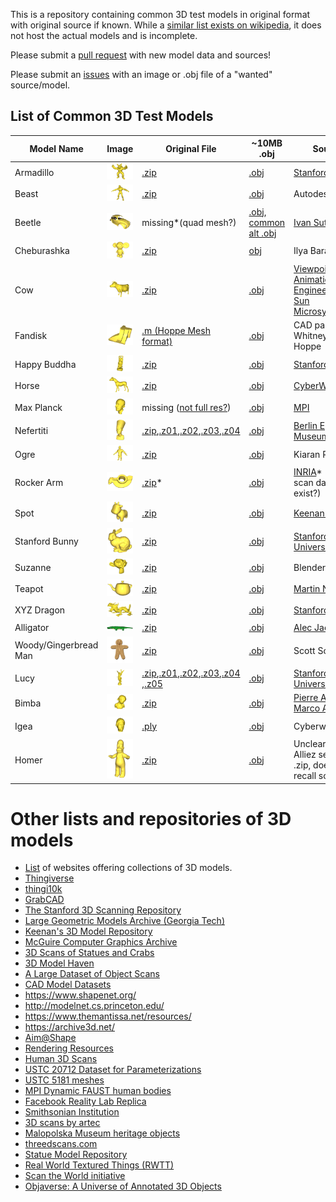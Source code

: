 This is a repository containing common 3D test models in original format with original source if known. While a [similar list exists on wikipedia](https://en.wikipedia.org/wiki/List_of_common_3D_test_models), it does not host the actual models and is incomplete.

Please submit a [pull request](https://github.com/alecjacobson/common-3d-test-models/pulls) with new model data and sources!

Please submit an [issues](https://github.com/alecjacobson/common-3d-test-models/issues) with an image or .obj file of a "wanted" source/model.

## List of Common 3D Test Models

| Model Name | Image | Original File | ~10MB .obj | Source | First Known Appearance |
|------------|-------|---------------|------------|--------|--------|
| Armadillo | ![](RawData/armadillo.png) | [.zip](RawData/armadillo.zip) | [.obj](RawData/armadillo.obj) | [Stanford](http://graphics.stanford.edu/data/3Dscanrep/) | [dblp](https://dblp.uni-trier.de/rec/bibtex/conf/siggraph/KrishnamurthyL96) |
| Beast | ![](RawData/beast.png)| [.zip](RawData/beast.zip) | [.obj](RawData/beast.obj) | Autodesk | [dblp](https://dblp.uni-trier.de/rec/bibtex/journals/cgf/WeberSLG07) |
| Beetle | ![](RawData/beetle.png) | missing*(quad mesh?) | [.obj](RawData/beetle.obj), [common alt .obj](RawData/beetle-alt.obj) | [Ivan Sutherland](https://blenderartists.org/t/ivan-sutherlands-1972-mesh/1162769) | missing |
| Cheburashka | ![](RawData/cheburashka.png) | [.zip](RawData/cheburashka.zip) | [obj](RawData/cheburashka.obj) | Ilya Baran(?) | [dblp](https://dblp.org/rec/bibtex/journals/tog/BaranP07) |
| Cow | ![](RawData/cow.png) | [.zip](RawData/cow.zip) | [.obj](RawData/cow.obj) | [Viewpoint Animation Engineering / Sun Microsystems](https://gfx.cs.princeton.edu/proj/sugcon/models/) | [dblp](https://dblp.uni-trier.de/rec/bibtex/journals/tog/DeCarloFRS03) |
| Fandisk | ![](RawData/fandisk.png) | [.m (Hoppe Mesh format)](RawData/fandisk.m) | [.obj](RawData/fandisk.obj) | CAD part Pratt & Whitney/Hughes Hoppe | [dblp](https://dblp.org/rec/conf/siggraph/HoppeDDHJMSS94.html) |
| Happy Buddha | ![](RawData/happy.png) | [.zip](RawData/happy.zip) | [.obj](RawData/happy.obj) | [Stanford](http://graphics.stanford.edu/data/3Dscanrep/) | [dblp](https://dblp.uni-trier.de/rec/bibtex/conf/siggraph/CurlessL96) |
| Horse | ![](RawData/horse.png) | [.zip](RawData/horse.zip) | [.obj](RawData/horse.obj) | [CyberWare](http://web.archive.org/web/20010126102500/https://www.cc.gatech.edu/projects/large_models/horse.html) | [dblp](https://dblp.uni-trier.de/rec/bibtex/conf/siggraph/PraunFH00) |
| Max Planck | ![](RawData/max-planck.png) | missing ([not full res?](https://gfx.cs.princeton.edu/proj/sugcon/models/)) | [.obj](RawData/max-planck.obj) | [MPI](https://gfx.cs.princeton.edu/proj/sugcon/models/) | missing |
| Nefertiti | ![](RawData/nefertiti.png) | [.zip](RawData/nefertiti.zip),[.z01](RawData/nefertiti.z01),[.z02](RawData/nefertiti.z02),[.z03](RawData/nefertiti.z03),[.z04](RawData/nefertiti.z04) | [.obj](RawData/nefertiti.obj) | [Berlin Egyptian Museum](https://www.thingiverse.com/thing:3974391) | missing |
| Ogre | ![](RawData/ogre.png) | [.zip](RawData/ogre.zip) | [.obj](RawData/ogre.obj) | Kiaran Ritchie | [dblp](https://dblp.uni-trier.de/rec/bibtex/journals/tog/LipmanLC08) |
| Rocker Arm | ![](RawData/rocker-arm.png) | [.zip](RawData/rocker-arm.zip)* | [.obj](RawData/rocker-arm.obj) | [INRIA](http://visionair.ge.imati.cnr.it:8080/ontologies/shapes/search.jsp)* (does scan data exist?) | missing |
| Spot | ![](RawData/spot.png) | [.zip](RawData/spot.zip) | [.obj](RawData/spot.obj) | [Keenan Crane](https://www.cs.cmu.edu/~kmcrane/Projects/ModelRepository/#spot) | missing |
| Stanford Bunny | ![](RawData/stanford-bunny.png) | [.zip](RawData/stanford-bunny.zip) | [.obj](RawData/stanford-bunny.obj) | [Stanford University](http://graphics.stanford.edu/data/3Dscanrep/) | [dblp](https://dblp.uni-trier.de/rec/bibtex/conf/siggraph/TurkL94)
| Suzanne | ![](RawData/suzanne.png) | [.zip](RawData/suzanne.zip) | [.obj](RawData/suzanne.obj) | Blender | missing |
| Teapot | ![](RawData/teapot.png) | [.zip](RawData/teapot.zip) | [.obj](RawData/teapot.obj) | [Martin Newell](ftp://ftp.funet.fi/pub/sci/graphics/packages/objects/teaset.tar.Z) | missing |
| XYZ Dragon |  ![](RawData/xyzrgb_dragon.png)  |  [.zip](RawData/xyzrgb_dragon.zip)  |  [.obj](RawData/xyzrgb_dragon.obj)  | [Stanford](http://graphics.stanford.edu/data/3Dscanrep/)  | missing |
| Alligator | ![](RawData/alligator.png) | [.zip](RawData/alligator.zip) | [.obj](RawData/alligator.obj) | [Alec Jacobson](http://www.cs.toronto.edu/~jacobson/images/alec-jacobson-thesis-2013.pdf) | [dblp](https://dblp.org/rec/bibtex/journals/tog/JacobsonBPS11)
| Woody/Gingerbread Man | ![](RawData/woody.png) | [.zip](RawData/woody.zip) | [.obj](RawData/woody.obj) | Scott Schaefer | [dblp](https://dblp.org/rec/bibtex/journals/tog/SchaeferMW06) |
| Lucy | ![](RawData/lucy.png)  |  [.zip](RawData/lucy.zip),[.z01](RawData/lucy.z01),[.z02](RawData/lucy.z02),[.z03](RawData/lucy.z03),[.z04](RawData/lucy.z04) ,[.z05](RawData/lucy.z05)  |  [.obj](RawData/lucy.obj)  |  [Stanford University](http://graphics.stanford.edu/data/3Dscanrep/)  | missing |
| Bimba | ![](RawData/bimba.png) | [.zip](RawData/bimba.zip) | [.obj](dat/bimba.obj) | [Pierre Alliez, Marco Attene](http://visionair.ge.imati.cnr.it:8080/ontologies/shapes/view.jsp?id=278-Bimba_-_3.7_million_triangles) | 2005(?) |
| Igea | ![](RawData/igea.png) | [.ply](RawData/igea.ply) | [.obj](RawData/igea.obj) | Cyberware | missing |
| Homer | ![](RawData/homer.png) | [.zip](RawData/homer.zip) | [.obj](RawData/homer.obj) | Unclear; Pierre Alliez sent this .zip, doesn't recall soucre | missing |

# Other lists and repositories of 3D models


- [List](https://all3dp.com/best-sites-free-stl-files-3d-printing/) of websites offering collections of 3D models.
- [Thingiverse](http://www.thingiverse.com/)
- [thingi10k](https://ten-thousand-models.appspot.com)
- [GrabCAD](https://grabcad.com/library)
- [The Stanford 3D Scanning Repository](http://graphics.stanford.edu/data/3Dscanrep/)
- [Large Geometric Models Archive (Georgia Tech)](https://www.cc.gatech.edu/projects/large_models/)
- [Keenan's 3D Model Repository](http://www.cs.cmu.edu/~kmcrane/Projects/ModelRepository/)
- [McGuire Computer Graphics Archive](http://casual-effects.com/data/index.html)
- [3D Scans of Statues and Crabs](http://threedscans.com/)
- [3D Model Haven](https://3dmodelhaven.com/models/)
- [A Large Dataset of Object Scans](http://redwood-data.org/3dscan/index.html)
- [CAD Model Datasets](http://edge.cs.drexel.edu/repository/)
- https://www.shapenet.org/
- http://modelnet.cs.princeton.edu/
- https://www.themantissa.net/resources/
- https://archive3d.net/
- [Aim@Shape](http://visionair.ge.imati.cnr.it/ontologies/shapes/viewmodels.jsp)
- [Rendering Resources](https://benedikt-bitterli.me/resources/)
- [Human 3D Scans](https://ps.is.tuebingen.mpg.de/research_projects/faust-dataset)
- [USTC 20712 Dataset for Parameterizations](http://staff.ustc.edu.cn/~fuxm/projects/ProgressivePara/dataset.html)
- [USTC 5181 meshes](http://staff.ustc.edu.cn/~fuxm/projects/AHSP/index.html)
- [MPI Dynamic FAUST human bodies](http://dfaust.is.tue.mpg.de/)
 - [Facebook Reality Lab Replica](https://github.com/facebookresearch/Replica-Dataset)
- [Smithsonian Institution](https://www.si.edu/search/3d-models)
- [3D scans by artec](https://www.artec3d.com/3d-models)
- [Malopolska Museum heritage objects](https://sketchfab.com/WirtualneMuzeaMalopolski)
- [threedscans.com](http://threedscans.com/)
- [Statue Model Repository](https://lgg.epfl.ch/statues_dataset.php)
- [Real World Textured Things (RWTT)](https://texturedmesh.isti.cnr.it)
- [Scan the World initiative](https://www.myminifactory.com/category/scan-the-world)
- [Objaverse: A Universe of Annotated 3D Objects](https://objaverse.allenai.org/)
